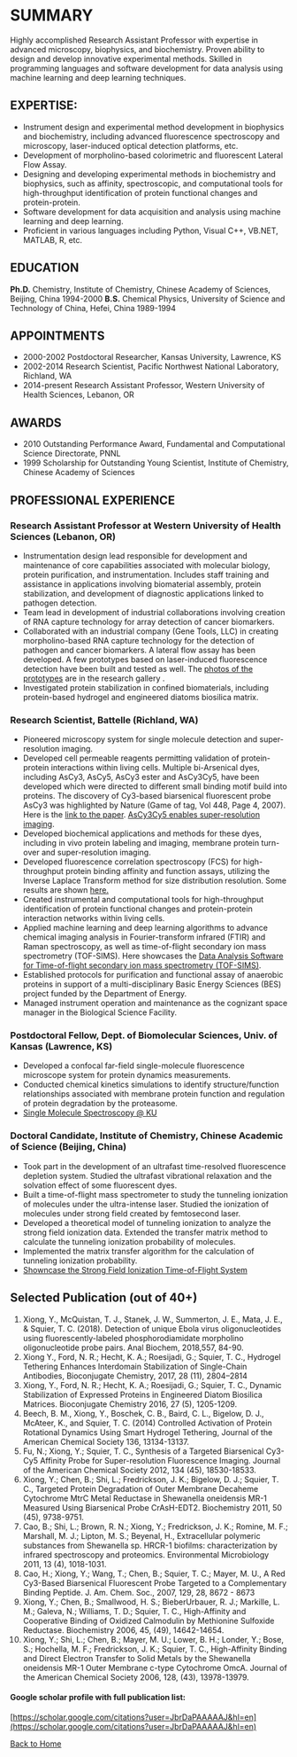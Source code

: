# SUMMARY
Highly accomplished Research Assistant Professor with expertise in advanced microscopy, biophysics, and biochemistry. Proven ability to design and develop innovative experimental methods. Skilled in programming languages and software development for data analysis using machine learning and deep learning techniques.

## EXPERTISE:  
* Instrument design and experimental method development in biophysics and biochemistry, including advanced fluorescence spectroscopy and microscopy, laser-induced optical detection platforms, etc.
* Development of morpholino-based colorimetric and fluorescent Lateral Flow Assay.
* Designing and developing experimental methods in biochemistry and biophysics, such as affinity, spectroscopic, and computational tools for high-throughput identification of protein functional changes and protein-protein.
* Software development for data acquisition and analysis using machine learning and deep learning.
* Proficient in various languages including Python, Visual C++, VB.NET, MATLAB, R, etc.

## EDUCATION
**Ph.D.** Chemistry, Institute of Chemistry, Chinese Academy of Sciences, Beijing, China 1994-2000
**B.S.** Chemical Physics, University of Science and Technology of China, Hefei, China 1989-1994

## APPOINTMENTS
* 2000-2002 Postdoctoral Researcher, Kansas University, Lawrence, KS
* 2002-2014 Research Scientist, Pacific Northwest National Laboratory, Richland, WA
* 2014-present Research Assistant Professor, Western University of Health Sciences, Lebanon, OR

## AWARDS
* 2010 Outstanding Performance Award, Fundamental and Computational Science Directorate, PNNL 
* 1999 Scholarship for Outstanding Young Scientist, Institute of Chemistry, Chinese Academy of Sciences
 
## PROFESSIONAL EXPERIENCE

### Research Assistant Professor at Western University of Health Sciences (Lebanon, OR)
* Instrumentation design lead responsible for development and maintenance of core capabilities associated with molecular biology, protein purification, and instrumentation.  Includes staff training and assistance in applications involving biomaterial assembly, protein stabilization, and development of diagnostic applications linked to pathogen detection.
* Team lead in development of industrial collaborations involving creation of RNA capture technology for array detection of cancer biomarkers.  
* Collaborated with an industrial company (Gene Tools, LLC) in creating morpholino-based RNA capture technology for the detection of pathogen and cancer biomarkers. A lateral flow assay has been developed. A few prototypes based on laser-induced fluorescence detection have been built and tested as well. The [photos of the prototypes](https://yijiaxiong.github.io/lif) are in the research gallery . 
* Investigated protein stabilization in confined biomaterials, including protein-based hydrogel and engineered diatoms biosilica matrix.

### Research Scientist, Battelle (Richland, WA)
* Pioneered microscopy system for single molecule detection and super-resolution imaging.
* Developed cell permeable reagents permitting validation of protein-protein interactions within living cells. Multiple bi-Arsenical dyes, including AsCy3, AsCy5, AsCy3 ester and AsCy3Cy5, have been developed which were directed to different small binding motif build into proteins. The discovery of Cy3-based biarsenical fluorescent probe AsCy3 was highlighted by Nature (Game of tag, Vol 448, Page 4, 2007). Here is the [link to the paper](https://pubs.acs.org/doi/10.1021/ja070003c). [AsCy3Cy5 enables super-resolution imaging](https://pubs.acs.org/doi/10.1021/ja308503x).
* Developed biochemical applications and methods for these dyes, including in vivo protein labeling and imaging, membrane protein turn-over and super-resolution imaging.
* Developed fluorescence correlation spectroscopy (FCS) for high-throughput protein binding affinity and function assays, utilizing the Inverse Laplace Transform method for size distribution resolution. Some results are shown [here.](fcs)
* Created instrumental and computational tools for high-throughput identification of protein functional changes and protein-protein interaction networks within living cells.
* Applied machine learning and deep learning algorithms to advance chemical imaging analysis in Fourier-transform infrared (FTIR) and Raman spectroscopy, as well as time-of-flight secondary ion mass spectrometry (TOF-SIMS). Here showcases the [Data Analysis Software for Time-of-flight secondary ion mass spectrometry (TOF-SIMS)](imgPCA).
* Established protocols for purification and functional assay of anaerobic proteins in support of a multi-disciplinary Basic Energy Sciences (BES) project funded by the Department of Energy.
* Managed instrument operation and maintenance as the cognizant space manager in the Biological Science Facility. 

### Postdoctoral Fellow, Dept. of Biomolecular Sciences, Univ. of Kansas (Lawrence, KS)	
* Developed a confocal far-field single-molecule fluorescence microscope system for protein dynamics measurements.
* Conducted chemical kinetics simulations to identify structure/function relationships associated with membrane protein function and regulation of protein degradation by the proteasome.  
* [Single Molecule Spectroscopy @ KU](sms)

### Doctoral Candidate, Institute of Chemistry, Chinese Academic of Science (Beijing, China)
* Took part in the development of an ultrafast time-resolved fluorescence depletion system. Studied the ultrafast vibrational relaxation and the solvation effect of some fluorescent dyes.  
* Built a time-of-flight mass spectrometer to study the tunneling ionization of molecules under the ultra-intense laser. Studied the ionization of molecules under strong field created by femtosecond laser. 
* Developed a theoretical model of tunneling ionization to analyze the strong field ionization data. Extended the transfer matrix method to calculate the tunneling ionization probability of molecules. 
* Implemented the matrix transfer algorithm for the calculation of tunneling ionization probability.
* [Showncase the Strong Field Ionization Time-of-Flight System](tof)



## Selected Publication (out of 40+)
1. Xiong, Y., McQuistan, T. J., Stanek, J. W., Summerton, J. E., Mata, J. E., & Squier, T. C. (2018). Detection of unique Ebola virus oligonucleotides using fluorescently-labeled phosphorodiamidate morpholino oligonucleotide probe pairs. Anal Biochem, 2018,557, 84-90. 
2. Xiong Y., Ford, N. R.; Hecht, K. A.; Roesijadi, G.; Squier, T. C., Hydrogel Tethering Enhances Interdomain Stabilization of Single-Chain Antibodies, Bioconjugate Chemistry, 2017, 28 (11), 2804–2814
3. Xiong, Y., Ford, N. R.; Hecht, K. A.; Roesijadi, G.; Squier, T. C., Dynamic Stabilization of Expressed Proteins in Engineered Diatom Biosilica Matrices. Bioconjugate Chemistry 2016, 27 (5), 1205-1209.
4. Beech, B. M., Xiong, Y., Boschek, C. B., Baird, C. L., Bigelow, D. J., McAteer, K., and Squier, T. C. (2014) Controlled Activation of Protein Rotational Dynamics Using Smart Hydrogel Tethering, Journal of the American Chemical Society 136, 13134-13137.
5. Fu, N.; Xiong, Y.; Squier, T. C., Synthesis of a Targeted Biarsenical Cy3-Cy5 Affinity Probe for Super-resolution Fluorescence Imaging. Journal of the American Chemical Society 2012, 134 (45), 18530-18533.
6. Xiong, Y.; Chen, B.; Shi, L.; Fredrickson, J. K.; Bigelow, D. J.; Squier, T. C., Targeted Protein Degradation of Outer Membrane Decaheme Cytochrome MtrC Metal Reductase in Shewanella oneidensis MR-1 Measured Using Biarsenical Probe CrAsH-EDT2. Biochemistry 2011, 50 (45), 9738-9751.
7. Cao, B.; Shi, L.; Brown, R. N.; Xiong, Y.; Fredrickson, J. K.; Romine, M. F.; Marshall, M. J.; Lipton, M. S.; Beyenal, H., Extracellular polymeric substances from Shewanella sp. HRCR-1 biofilms: characterization by infrared spectroscopy and proteomics. Environmental Microbiology 2011, 13 (4), 1018-1031.
8. Cao, H.; Xiong, Y.; Wang, T.; Chen, B.; Squier, T. C.; Mayer, M. U., A Red Cy3-Based Biarsenical Fluorescent Probe Targeted to a Complementary Binding Peptide. J. Am. Chem. Soc., 2007, 129, 28, 8672 - 8673
9. Xiong, Y.; Chen, B.; Smallwood, H. S.; BieberUrbauer, R. J.; Markille, L. M.; Galeva, N.; Williams, T. D.; Squier, T. C., High-Affinity and Cooperative Binding of Oxidized Calmodulin by Methionine Sulfoxide Reductase. Biochemistry 2006, 45, (49), 14642-14654.
10. Xiong, Y.; Shi, L.; Chen, B.; Mayer, M. U.; Lower, B. H.; Londer, Y.; Bose, S.; Hochella, M. F.; Fredrickson, J. K.; Squier, T. C., High-Affinity Binding and Direct Electron Transfer to Solid Metals by the Shewanella oneidensis MR-1 Outer Membrane c-type Cytochrome OmcA. Journal of the American Chemical Society 2006, 128, (43), 13978-13979.

#### Google scholar profile with full publication list:
[https://scholar.google.com/citations?user=JbrDaPAAAAAJ&hl=en](https://scholar.google.com/citations?user=JbrDaPAAAAAJ&hl=en)

[Back to Home](https://yijiaxiong.github.io)
